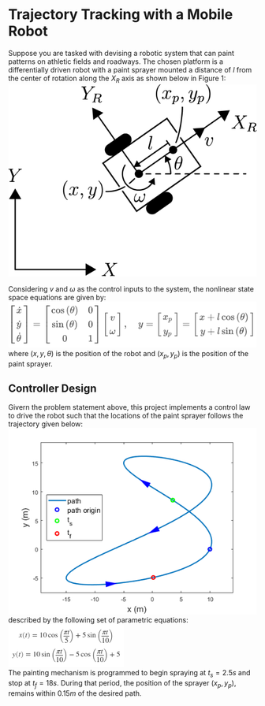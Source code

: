 # Trajectory Tracking with a Mobile Robot

Suppose you are tasked with devising a robotic system that can paint patterns on athletic fields and roadways. The chosen platform is a differentially driven robot with a paint sprayer mounted a distance of $l$ from the center of rotation along the $X_R$ axis as shown below in Figure 1:<br />
![img](ddr.png)<br />

Considering $v$ and $\omega$ as the control inputs to the system, the nonlinear state space equations are given by:<br />
![eq1](eq1.png)<br />
where $(x,y,\theta)$ is the position of the robot and $(x_p, y_p)$ is the position of the paint sprayer.

## Controller Design
Givern the problem statement above, this project implements a control law to drive the robot such that the locations of the paint sprayer follows the trajectory given below:<br />
![traj](traj.png)<br />
described by the following set of parametric equations:<br />
![eq2](eq2.png)<br />
The painting mechanism is programmed to begin spraying at $t_s = 2.5s$ and stop at $t_f = 18s$. During that period, the position of the sprayer $(x_p, y_p)$, remains within $0.15m$ of the desired path. 
